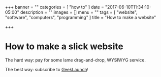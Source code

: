+++
banner = ""
categories = [ "how to" ]
date = "2017-06-10T11:34:10-05:00"
description = ""
images = []
menu = ""
tags = [ "website", "software", "computers", "programming" ]
title = "How to make a website"

+++

# How to make a slick website

The hard way: pay for some lame drag-and-drop, WYSIWYG service.

The best way: subscribe to [GeekLaunch](https://www.youtube.com/GeekLaunch?sub_confirmation=1)!

